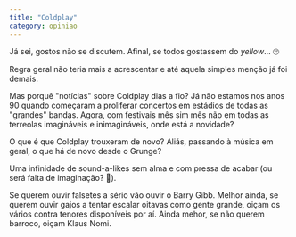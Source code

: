 ```yaml
---
title: "Coldplay"
category: opiniao
---
```


Já sei, gostos não se discutem. Afinal, se todos gostassem do *yellow*... 🙄

Regra geral não teria mais a acrescentar e até aquela simples menção já foi demais.

Mas porquê "notícias" sobre Coldplay dias a fio? Já não estamos nos anos 90 quando começaram a proliferar concertos em estádios de todas as "grandes" bandas. Agora, com festivais mês sim mês não em todas as terreolas imagináveis e inimagináveis, onde está a novidade?

O que é que Coldplay trouxeram de novo? Aliás, passando à música em geral, o que há de novo desde o Grunge?

Uma infinidade de sound-a-likes sem alma e com pressa de acabar (ou será falta de imaginação? 🤔).

Se querem ouvir falsetes a sério vão ouvir o Barry Gibb. Melhor ainda, se querem ouvir gajos a tentar escalar oitavas como gente grande, oiçam os vários contra tenores disponíveis por aí. Ainda mehor, se não querem barroco, oiçam Klaus Nomi.

